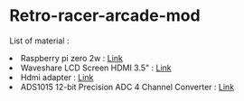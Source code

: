 # Retro-racer-arcade-mod

List of material :
<li>Raspberry pi zero 2w : <a target="_blank" href="https://amzn.to/4lgQEOj">Link</a></li>
<li>Waveshare LCD Screen HDMI 3.5" : <a target="_blank" href="https://amzn.to/3FTRwrY">Link</a></li>
<li>Hdmi adapter : <a target="_blank" href="https://amzn.to/4lgQEOj">Link</a></li>
<li>ADS1015 12-bit Precision ADC 4 Channel Converter : <a target="_blank" href="https://amzn.to/43FEqs7">Link</a></li>
